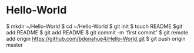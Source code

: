 Hello-World
===========
$ mkdir ~/Hello-World
$ cd ~/Hello-World
$ git init
$ touch README
$git add README
$ git add README
$ git commit -m 'first commit'
$ git remote add origin https://github.com/bdonahue4/Hello-World.git
$ git push origin master
